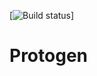 [![Build status](https://github.com/usix79/protogen/workflows/build/badge.svg?branch=master)]
  
# Protogen
